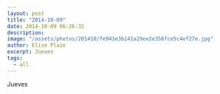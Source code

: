 ```yaml
---
layout: post
title: "2014-10-09"
date: 2014-10-09 06:26:32
description: 
image: "/assets/photos/201410/fe941e3b141a29ee2e356fce5c4ef27e.jpg"
author: Elise Plain
excerpt: Jueves
tags: 
  - all
---
```


Jueves
<p></p>
